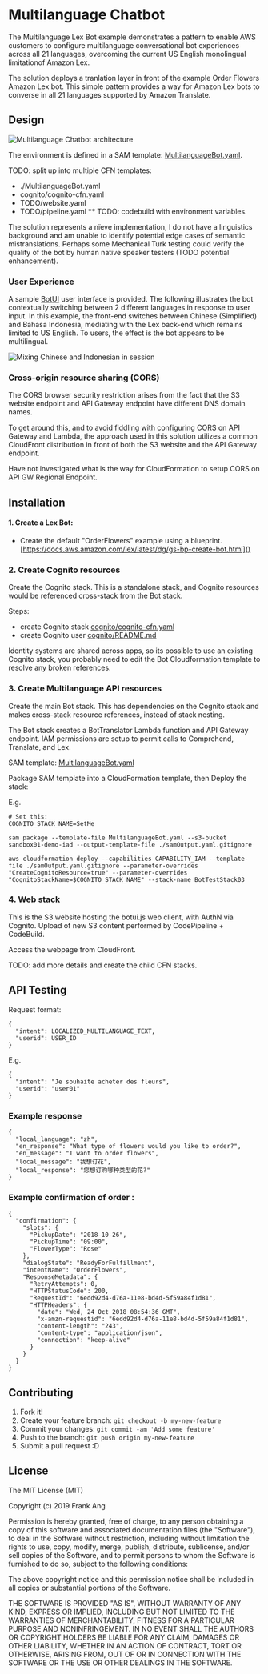 # Multilanguage Chatbot

The Multilanguage Lex Bot example demonstrates a pattern to enable AWS customers to configure multilanguage conversational bot experiences across all 21 languages, overcoming the current US English monolingual limitationof Amazon Lex. 

The solution deploys a tranlation layer in front of the example Order Flowers Amazon Lex bot. This simple pattern provides a way for Amazon Lex bots to converse in all 21 languages supported by Amazon Translate. 

## Design

![Multilanguage Chatbot architecture](doc/architecture.png) 

The environment is defined in a SAM template: [MultilanguageBot.yaml](). 

TODO: split up into multiple CFN templates:
* ./MultilanguageBot.yaml
* cognito/cognito-cfn.yaml
* TODO/website.yaml
* TODO/pipeline.yaml
  ** TODO: codebuild with environment variables.

The solution represents a nïeve implementation, I do not have a linguistics background and am unable to identify potential edge cases of semantic mistranslations. Perhaps some Mechanical Turk testing could verify the quality of the bot by human native speaker testers (TODO potential enhancement).

### User Experience

A sample [BotUI](https://botui.org/) user interface is provided. The following illustrates the bot contextually switching between 2 different languages in response to user input. In this example, the front-end switches between Chinese (Simplified) and Bahasa Indonesia, mediating with the Lex back-end which remains limited to US English. To users, the effect is the bot appears to be multilingual.

![Mixing Chinese and Indonesian in session](doc/botui-session.png) 

### Cross-origin resource sharing (CORS)

The CORS browser security restriction arises from the fact that the S3 website endpoint and API Gateway endpoint have different DNS domain names.

To get around this, and to avoid fiddling with configuring CORS on API Gateway and Lambda, the approach used in this solution utilizes a common CloudFront distribution in front of both the S3 website and the API Gateway endpoint. 

Have not investigated what is the way for CloudFormation to setup CORS on API GW Regional Endpoint.

## Installation

#### 1. Create a Lex Bot: 
 * Create the default "OrderFlowers" example using a blueprint. [https://docs.aws.amazon.com/lex/latest/dg/gs-bp-create-bot.html]()

### 2. Create Cognito resources

Create the Cognito stack. This is a standalone stack, and Cognito resources would be referenced cross-stack from the Bot stack. 

Steps:

* create Cognito stack [cognito/cognito-cfn.yaml]()
* create Cognito user [cognito/README.md]()

Identity systems are shared across apps, so its possible to use an existing Cognito stack, you probably need to edit the Bot Cloudformation template to resolve any broken references. 


### 3. Create Multilanguage API resources

Create the main Bot stack. This has dependencies on the Cognito stack and makes cross-stack resource references, instead of stack nesting.

The Bot stack creates a BotTranslator Lambda function and API Gateway endpoint. IAM permissions are setup to permit calls to Comprehend, Translate, and Lex. 

SAM template: [MultilanguageBot.yaml]()

Package SAM template into a CloudFormation template, then Deploy the stack:

E.g.
```
# Set this:
COGNITO_STACK_NAME=SetMe

sam package --template-file MultilanguageBot.yaml --s3-bucket sandbox01-demo-iad --output-template-file ./samOutput.yaml.gitignore

aws cloudformation deploy --capabilities CAPABILITY_IAM --template-file ./samOutput.yaml.gitignore --parameter-overrides "CreateCognitoResource=true" --parameter-overrides "CognitoStackName=$COGNITO_STACK_NAME" --stack-name BotTestStack03

```

### 4. Web stack

This is the S3 website hosting the botui.js web client, with AuthN via Cognito. Upload of new S3 content performed by CodePipeline + CodeBuild.

Access the webpage from CloudFront.

TODO: add more details and create the child CFN stacks.

## API Testing

Request format:
```
{
  "intent": LOCALIZED_MULTILANGUAGE_TEXT,
  "userid": USER_ID
}
```

E.g.
```
{
  "intent": "Je souhaite acheter des fleurs",
  "userid": "user01"
}
```



### Example response

```
{
  "local_language": "zh",
  "en_response": "What type of flowers would you like to order?",
  "en_message": "I want to order flowers",
  "local_message": "我想订花",
  "local_response": "您想订购哪种类型的花?"
}
```

### Example confirmation of order :

```
{
  "confirmation": {
    "slots": {
      "PickupDate": "2018-10-26",
      "PickupTime": "09:00",
      "FlowerType": "Rose"
    },
    "dialogState": "ReadyForFulfillment",
    "intentName": "OrderFlowers",
    "ResponseMetadata": {
      "RetryAttempts": 0,
      "HTTPStatusCode": 200,
      "RequestId": "6edd92d4-d76a-11e8-bd4d-5f59a84f1d81",
      "HTTPHeaders": {
        "date": "Wed, 24 Oct 2018 08:54:36 GMT",
        "x-amzn-requestid": "6edd92d4-d76a-11e8-bd4d-5f59a84f1d81",
        "content-length": "243",
        "content-type": "application/json",
        "connection": "keep-alive"
      }
    }
  }
}
```

## Contributing
 
1. Fork it!
2. Create your feature branch: `git checkout -b my-new-feature`
3. Commit your changes: `git commit -am 'Add some feature'`
4. Push to the branch: `git push origin my-new-feature`
5. Submit a pull request :D
 

## License

The MIT License (MIT)

Copyright (c) 2019 Frank Ang

Permission is hereby granted, free of charge, to any person obtaining a copy of this software and associated documentation files (the "Software"), to deal in the Software without restriction, including without limitation the rights to use, copy, modify, merge, publish, distribute, sublicense, and/or sell copies of the Software, and to permit persons to whom the Software is furnished to do so, subject to the following conditions:

The above copyright notice and this permission notice shall be included in all copies or substantial portions of the Software.

THE SOFTWARE IS PROVIDED "AS IS", WITHOUT WARRANTY OF ANY KIND, EXPRESS OR IMPLIED, INCLUDING BUT NOT LIMITED TO THE WARRANTIES OF MERCHANTABILITY, FITNESS FOR A PARTICULAR PURPOSE AND NONINFRINGEMENT. IN NO EVENT SHALL THE AUTHORS OR COPYRIGHT HOLDERS BE LIABLE FOR ANY CLAIM, DAMAGES OR OTHER LIABILITY, WHETHER IN AN ACTION OF CONTRACT, TORT OR OTHERWISE, ARISING FROM, OUT OF OR IN CONNECTION WITH THE SOFTWARE OR THE USE OR OTHER DEALINGS IN THE SOFTWARE.

